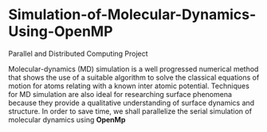 # Simulation-of-Molecular-Dynamics-Using-OpenMP
Parallel and Distributed Computing Project

Molecular-dynamics (MD) simulation is a well progressed numerical method that shows the use of a suitable algorithm to solve the classical equations of motion for atoms 
relating with a known inter atomic potential. Techniques for MD simulation are also ideal for researching surface phenomena because they provide a qualitative understanding 
of surface dynamics and structure. In order to save time, we shall parallelize the serial simulation of molecular dynamics using **OpenMp**
